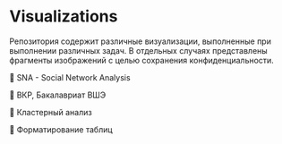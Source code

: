 # Visualizations

Репозитория содержит различные визуализации, выполненные при выполнении различных задач. В отдельных случаях представлены фрагменты изображений с целью сохранения конфиденциальности.


 📁 SNA - Social Network Analysis

 📁 ВКР, Бакалавриат ВШЭ

 📁 Кластерный анализ

 📁 Форматирование таблиц

